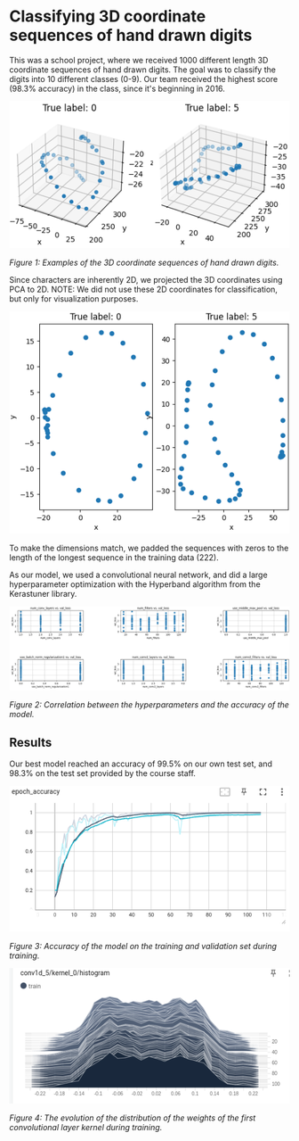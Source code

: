 # Classifying 3D coordinate sequences of hand drawn digits

This was a school project, where we received 1000 different length 3D coordinate sequences of hand drawn digits. The goal was to classify the digits into 10 different classes (0-9). Our team received the highest score (98.3% accuracy) in the class, since it's beginning in 2016.

![drawn_digits](figures/drawn_digits_3D.png)

*Figure 1: Examples of the 3D coordinate sequences of hand drawn digits.*

Since characters are inherently 2D, we projected the 3D coordinates using PCA to 2D. NOTE: We did not use these 2D coordinates for classification, but only for visualization purposes.

![drawn_digits_2D](figures/drawn_digits_2D.png)

To make the dimensions match, we padded the sequences with zeros to the length of the longest sequence in the training data (222).

As our model, we used a convolutional neural network, and did a large hyperparameter optimization with the Hyperband algorithm from the Kerastuner library.

![corr-of-hp-tuning](figures/corr_of_hp_tuning.png)

*Figure 2: Correlation between the hyperparameters and the accuracy of the model.*

## Results
Our best model reached an accuracy of 99.5% on our own test set, and 98.3% on the test set provided by the course staff.

![accuracy](./figures/digit_3d_epoch_accuracy.png)

*Figure 3: Accuracy of the model on the training and validation set during training.*

![kernel_weights_train](figures\digit_3d_first_conv_kernel_weights.png)

*Figure 4: The evolution of the distribution of the weights of the first convolutional layer kernel during training.*